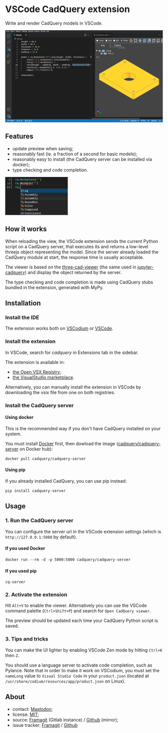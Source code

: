 # VSCode CadQuery extension

Write and render CadQuery models in VSCode.

![](images/screenshot.png)

## Features

- update preview when saving;
- reasonably fast (ie. a fraction of a second for basic models);
- reasonably easy to install (the CadQuery server can be installed via docker);
- type checking and code completion.

![](images/pylance.png)

## How it works

When reloading the view, the VSCode extension sends the current Python script on a CadQuery server, that executes its and returns a low-level threejs object representing the model. Since the server already loaded the CadQuery module at start, the response time is usually acceptable.

The viewer is based on the [three-cad-viewer](https://github.com/bernhard-42/three-cad-viewer) (the same used in [jupyter-cadquery](https://github.com/bernhard-42/jupyter-cadquery)) and display the object returned by the server.

The type checking and code completion is made using CadQuery stubs bundled in the extension, generated with MyPy.

## Installation

### Install the IDE

The extension works both on [VSCodium](https://vscodium.com/) or [VSCode](https://code.visualstudio.com/).

### Install the extension

In VSCode, search for *cadquery* in Extensions tab in the sidebar.

The extension is available in:
- [the Open VSX Registry](https://open-vsx.org/extension/roipoussiere/cadquery);
- [the VisualStudio marketplace](https://marketplace.visualstudio.com/items?itemName=roipoussiere.cadquery).

Alternatively, you can manually install the extension in VSCode by downloading the vsix file from one on both registries.

### Install the CadQuery server

#### Using docker

This is the recommended way if you don't have CadQuery installed on your system.

You must install [Docker](https://docs.docker.com/get-docker/) first, then dowload the image ([cadquery/cadquery-server](https://hub.docker.com/r/cadquery/cadquery-server) on Docker hub):

    docker pull cadquery/cadquery-server

#### Using pip

If you already installed CadQuery, you can use pip instead:

    pip install cadquery-server

## Usage

### 1. Run the CadQuery server

You can configure the server url in the VSCode extension settings (which is `http://127.0.0.1:5000` by default).

#### If you used Docker

    docker run --rm -d -p 5000:5000 cadquery/cadquery-server

#### If you used pip

    cq-server

### 2. Activate the extension

Hit `Alt+V` to enable the viewer. Alternatively you can use the VSCode command palette (`Ctrl+Shift+P`) and search for `Open CadQuery viewer`.

The preview should be updated each time your CadQuery Python script is saved.

### 3. Tips and tricks

You can make the UI lighter by enabling VSCode Zen mode by hitting `Ctrl+K` then `Z`.

You should use a language server to activate code completion, such as Pylance. Note that in order to make it work on VSCodium, you must set the `nameLong` value to `Visual Studio Code` in your `product.json` (located at `/usr/share/codium/resources/app/product.json` on Linux).

## About

- contact: [Mastodon](https://mastodon.tetaneutral.net/@roipoussiere);
- license: [MIT](./LICENSE);
- source: [Framagit](https://framagit.org/roipoussiere/cadquery-vscode) (Gitlab instance) / [Github](https://github.com/roipoussiere/cadquery-vscode) (mirror);
- issue tracker: [Framagit](https://framagit.org/roipoussiere/cadquery-vscode/-/issues) / [Github](https://github.com/roipoussiere/cadquery-vscode/issues)
